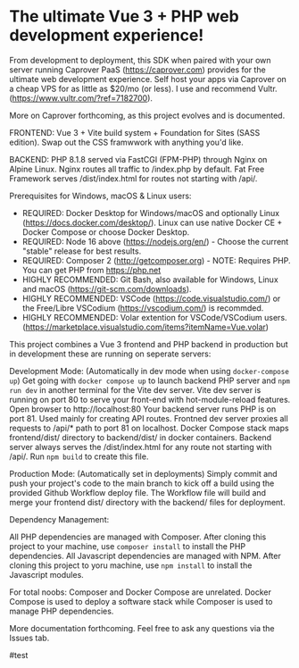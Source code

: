 # The ultimate Vue 3 + PHP web development experience!

From development to deployment, this SDK when paired with your own server running Caprover PaaS (https://caprover.com) provides for the ultimate web development experience.
Self host your apps via Caprover on a cheap VPS for as little as $20/mo (or less). I use and recommend Vultr. (https://www.vultr.com/?ref=7182700).

More on Caprover forthcoming, as this project evolves and is documented.

FRONTEND: Vue 3 + Vite build system + Foundation for Sites (SASS edition). Swap out the CSS framwwork with anything you'd like.

BACKEND: PHP 8.1.8 served via FastCGI (FPM-PHP) through Nginx on Alpine Linux. Nginx routes all traffic to /index.php by default. Fat Free Framework serves /dist/index.html for routes not starting with /api/.

Prerequisites for Windows, macOS & Linux users:
  
  - REQUIRED: Docker Desktop for Windows/macOS and optionally Linux (https://docs.docker.com/desktop/). Linux can use native Docker CE + Docker Compose or choose Docker Desktop.
  - REQUIRED: Node 16 above (https://nodejs.org/en/) - Choose the current "stable" release for best results.
  - REQUIRED: Composer 2 (http://getcomposer.org) - NOTE: Requires PHP. You can get PHP from https://php.net
  - HIGHLY RECOMMENDED: Git Bash, also available for Windows, Linux and macOS (https://git-scm.com/downloads).  
  - HIGHLY RECOMMENDED: VSCode (https://code.visualstudio.com/) or the Free/Libre VSCodium (https://vscodium.com/) is recommded.
  - HIGHLY RECOMMENDED: Volar extention for VSCode/VSCodium users. (https://marketplace.visualstudio.com/items?itemName=Vue.volar)

This project combines a Vue 3 frontend and PHP backend in production but in development these are running on seperate servers:

Development Mode: (Automatically in dev mode when using `docker-compose up`)
  Get going with `docker compose up` to launch backend PHP server and `npm run dev` in another terminal for the Vite dev server.
  Vite dev server is running on port 80 to serve your front-end with hot-module-reload features. Open browser to http://localhost:80
  Your backend server runs PHP is on port 81. Used mainly for creating API routes.
  Frontned dev server proxies all requests to /api/* path to port 81 on localhost.
  Docker Compose stack maps frontend/dist/ directory to backend/dist/ in docker containers.
  Backend server always serves the /dist/index.html for any route not starting with /api/. Run `npm build` to create this file.

Production Mode: (Automatically set in deployments)
  Simply commit and push your project's code to the main branch to kick off a build using the provided Github Workflow deploy file.
  The Workflow file will build and merge your frontend dist/ directory with the backend/ files for deployment.
 
 Dependency Management:
 
   All PHP dependencies are managed with Composer. After cloning this project to your machine, use `composer install` to install the PHP dependencies.
   All Javascript dependencies are managed with NPM. After cloning this project to yoru machine, use `npm install` to install the Javascript modules.
    
 For total noobs:
  Composer and Docker Compose are unrelated. Docker Compose is used to deploy a software stack while Composer is used to manage PHP dependencies.
    
 More documentation forthcoming. Feel free to ask any questions via the Issues tab.

#test